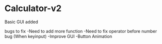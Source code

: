 # Calculator-v2
Basic GUI added

bugs to fix
-Need to add more function
-Need to fix operator before number bug (When keyinput)
-Improve GUI
-Button Animation

